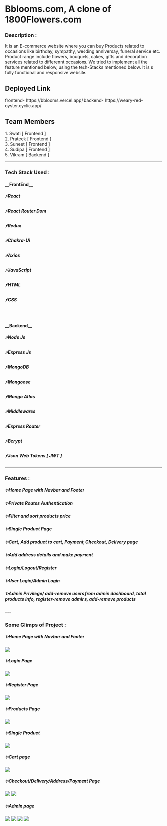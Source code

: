 
 <h1>Bblooms.com, A clone of 1800Flowers.com</h1>
 
 <h3>Description :</h3>
It is an E-commerce website where you can buy Products related to occasions like birthday, sympathy, wedding anniversay, funeral service etc. Product range include flowers, bouquets, cakes, gifts and decoration services related to differennt occasions. We tried to implement all the feature mentioned below, using the tech-Stacks mentioned below. It is s fully functional and responsive website.

<h2>Deployed Link</h2>
frontend-
https://bblooms.vercel.app/
backend-
https://weary-red-oyster.cyclic.app/

<h2>Team Members</h2>
1. Swati [ Frontend ] <br>
2. Prateek [ Frontend ] <br>
3. Suneet [ Frontend ] <br>
4. Sudipa [ Frontend ] <br>
5. Vikram [ Backend ] <br>
 
 ---

<h3>Tech Stack Used :</h3>

<h4> __FrontEnd__ </h4>
    <h5>⚡React</h5>
    <h5>⚡React Router Dom</h5>
    <h5>⚡Redux</h5>
    <h5>⚡Chakra-Ui</h5>
    <h5>⚡Axios</h5>
    <h5>⚡JavaScript</h5>
    <h5>⚡HTML</h5>
    <h5>⚡CSS</h5> <br>

<h4> __Backend__</h4>
    <h5>⚡Node Js</h5>
    <h5>⚡Express Js</h5>
    <h5>⚡MongoDB</h5>
    <h5>⚡Mongoose</h5>
    <h5>⚡Mongo Atlas</h5>
    <h5>⚡Middlewares</h5>
    <h5>⚡Express Router</h5>
    <h5>⚡Bcrypt</h5>
    <h5>⚡Json Web Tokens [ JWT ]</h5> 
    
---

<h3>Features :</h3>
<h5>✨Home Page with Navbar and Footer</h5>
<h5>✨Private Routes Authentication</h5>
<h5>✨Filter and sort products price</h5>
<h5>✨Single Product Page</h5>
<h5>✨Cart, Add product to cart, Payment, Checkout, Delivery page</h5>
<h5>✨Add address details and make payment </h5>
<h5>✨Login/Logout/Register </h5>
<h5>✨User Login/Admin Login </h5>
<h5>✨Admin Privilege/ add-remove users from admin dashboard, total products info, register-remove admins, add-remove products </h5>
---

<h3>Some Glimps of Project :</h3>
<h5>✨Home Page with Navbar and Footer</h5>
<img src="https://github.com/swati082001/inquisitive-discovery-2388/blob/master/glimpse%20of%20projects/home%20%26%20Nav.png"/>

<h5>✨Login Page</h5>
<img src="https://github.com/swati082001/inquisitive-discovery-2388/blob/master/glimpse%20of%20projects/login.png"/>

<h5>✨Register Page</h5>
<img src="https://github.com/swati082001/inquisitive-discovery-2388/blob/master/glimpse%20of%20projects/register.png"/>

<h5>✨Products Page</h5>
<img src="https://github.com/swati082001/inquisitive-discovery-2388/blob/master/glimpse%20of%20projects/product.png"/>

<h5>✨Single Product</h5>
<img src="https://github.com/swati082001/inquisitive-discovery-2388/blob/master/glimpse%20of%20projects/single%20product.png"/>

<h5>✨Cart page</h5>
<img src="https://github.com/swati082001/inquisitive-discovery-2388/blob/master/glimpse%20of%20projects/cart.png"/>

<h5>✨Checkout/Delivery/Address/Payment Page </h5>
<img src="https://github.com/swati082001/inquisitive-discovery-2388/blob/master/glimpse%20of%20projects/delivery.png"/>
<img src="https://github.com/swati082001/inquisitive-discovery-2388/blob/master/glimpse%20of%20projects/payment.png"/>

<h5>✨Admin page</h5>
<img src="https://github.com/swati082001/inquisitive-discovery-2388/blob/master/glimpse%20of%20projects/admin%20.png"/>
<img src="https://github.com/swati082001/inquisitive-discovery-2388/blob/master/glimpse%20of%20projects/adim%20product%20chart.png"/>
<img src="https://github.com/swati082001/inquisitive-discovery-2388/blob/master/glimpse%20of%20projects/admin%20register.png"/>
<img src="https://github.com/swati082001/inquisitive-discovery-2388/blob/master/glimpse%20of%20projects/admin%20user%20details.png"/>

